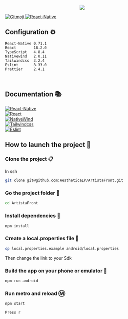 <p align="center">
  <img src="https://user-images.githubusercontent.com/60774334/215721384-a3f9c1e1-85f2-4bfc-9dfb-1b25cfa49a06.png" />
</p>

<a href="https://gitmoji.dev">
  <img src="https://img.shields.io/badge/gitmoji-%20😜%20😍-FFDD67.svg?style=flat-square" alt="Gitmoji">
</a>

<a href="https://github.com/AestheticaLP/ArtistaFront">
  <img src="https://img.shields.io/badge/GitHub-100000?style=for-the-badge&logo=github&logoColor=white" alt="React-Native">
</a>

## Configuration ⚙️

```
React-Native 0.71.1
React        18.2.0
TypeScript   4.8.4 
Nativewind   2.0.11
Tailwindcss  3.2.4
Eslint       8.33.0
Prettier     2.4.1
 ```
 <br />
 

## Documentation 📚
<a href="https://reactnative.dev/docs/getting-started">
  <img src="https://img.shields.io/badge/React_Native-20232A?style=for-the-badge&logo=react&logoColor=61DAFB" alt="React-Native">
</a>
<br />
<a href="https://beta.reactjs.org">
  <img src="https://img.shields.io/badge/React-20232A?style=for-the-badge&logo=react&logoColor=61DAFB" alt="React">
</a>
<br />
<a href="https://nativewind.dev">
  <img src="https://img.shields.io/badge/NativeWind-0EA5E9?style=for-the-badge&logo=tailwind-css&logoColor=white" alt="NativeWind">
</a>
<br />
<a href="https://tailwindcss.com/docs/utility-first">
  <img src="https://img.shields.io/badge/Tailwind_CSS-38B2AC?style=for-the-badge&logo=tailwind-css&logoColor=white" alt="Tailwindcss">
</a>
<br />
<a href="https://eslint.org/docs/latest/use/getting-started">
  <img src="https://img.shields.io/badge/eslint-3A33D1?style=for-the-badge&logo=eslint&logoColor=white" alt="Eslint">
</a>

## How to launch the project 🚀
### Clone the project 📋
In ssh
```sh
git clone git@github.com:AestheticaLP/ArtistaFront.git
```

### Go the project folder 📂
```bash
cd ArtistaFront
```
### Install dependencies 🐡
```sh
npm install
```

### Create a local.properties file :page_facing_up:
```sh
cp local.properties.example android/local.properties
```
Then change the link to your Sdk

### Build the app on your phone or emulator 📱
```sh
npm run android
```

### Run metro and reload Ⓜ️
```sh
npm start
```
```sh
Press r
```
